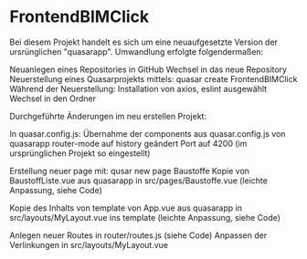 # FrontendBIMClick

Bei diesem Projekt handelt es sich um eine neuaufgesetzte Version der ursrünglichen "quasarapp".
Umwandlung erfolgte folgendermaßen:

Neuanlegen eines Repositories in GitHub
Wechsel in das neue Repository
Neuerstellung eines Quasarprojekts mittels: quasar create FrontendBIMClick
Während der Neuerstellung: Installation von axios, eslint  ausgewählt
Wechsel in den Ordner

Durchgeführte Änderungen im neu erstellen Projekt:

In quasar.config.js:
Übernahme der components aus quasar.config.js von quasarapp
router-mode auf history geändert
Port auf 4200 (im ursprünglichen Projekt so eingestellt)

Erstellung neuer page mit: qusar new page Baustoffe
Kopie von BaustoffListe.vue aus quasarapp in src/pages/Baustoffe.vue (leichte Anpassung, siehe Code)

Kopie des Inhalts von template von App.vue aus quasarapp in src/layouts/MyLayout.vue ins template (leichte Anpassung, siehe Code)

Anlegen neuer Routes in router/routes.js (siehe Code)
Anpassen der Verlinkungen in src/layouts/MyLayout.vue









